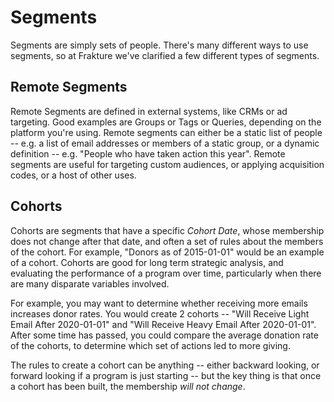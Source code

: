 # Segments

Segments are simply sets of people.  There's many different ways to use segments, so at Frakture we've clarified a few different types of segments.

## Remote Segments
Remote Segments are defined in external systems, like CRMs or ad targeting.  Good examples are Groups or Tags or Queries, depending on the platform you're using.  Remote segments can either be a static list of people -- e.g. a list of email addresses or members of a static group, or a dynamic definition -- e.g. "People who have taken action this year".  Remote segments are useful for targeting custom audiences, or applying acquisition codes, or a host of other uses.

## Cohorts
Cohorts are segments that have a specific *Cohort Date*, whose membership does not change after that date, and often a set of rules about the members of the cohort.  For example, "Donors as of 2015-01-01" would be an example of a cohort.  Cohorts are good for long term strategic analysis, and evaluating the performance of a program over time, particularly when there are many disparate variables involved.  

For example, you may want to determine whether receiving more emails increases donor rates.  You would create 2 cohorts -- "Will Receive Light Email After 2020-01-01" and "Will Receive Heavy Email After 2020-01-01".  After some time has passed, you could compare the average donation rate of the cohorts, to determine which set of actions led to more giving.

The rules to create a cohort can be anything -- either backward looking, or forward looking if a program is just starting -- but the key thing is that once a cohort has been built, the membership *will not change*.
